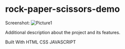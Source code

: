 # rock-paper-scissors-demo
Screenshot:
![Picture1](https://user-images.githubusercontent.com/78545547/121972120-9be34880-cd7a-11eb-8b39-f60b911b2d86.png)

Additional description about the project and its features.

Built With
HTML
CSS
JAVASCRIPT
